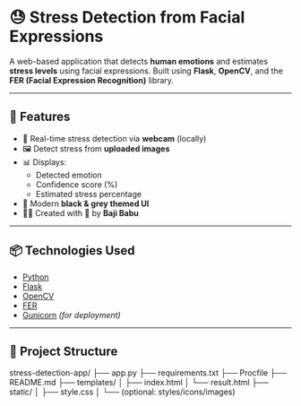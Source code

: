 # 😓 Stress Detection from Facial Expressions

A web-based application that detects **human emotions** and estimates **stress levels** using facial expressions. Built using **Flask**, **OpenCV**, and the **FER (Facial Expression Recognition)** library.

---

## 🚀 Features

- 🎥 Real-time stress detection via **webcam** (locally)
- 🖼️ Detect stress from **uploaded images**
- 📊 Displays:
  - Detected emotion
  - Confidence score (%)
  - Estimated stress percentage
- 🎨 Modern **black & grey themed UI**
- 👨‍💻 Created with 💙 by **Baji Babu**

---


## 📦 Technologies Used

- [Python](https://www.python.org/)
- [Flask](https://flask.palletsprojects.com/)
- [OpenCV](https://opencv.org/)
- [FER](https://github.com/justinshenk/fer)
- [Gunicorn](https://gunicorn.org/) *(for deployment)*

---

## 📁 Project Structure

stress-detection-app/ ├── app.py ├── requirements.txt ├── Procfile ├── README.md ├── templates/ │ ├── index.html │ └── result.html ├── static/ │ ├── style.css │ └── (optional: styles/icons/images) 
